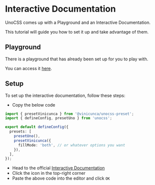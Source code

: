 # Interactive Documentation

UnoCSS comes up with a Playground and an Interactive Documentation.

This tutorial will guide you how to set it up and take advantage of them.

## Playground

There is a playground that has already been set up for you to play with.

You can access it [here](https://unocss.dev/play/?version=0.62.1&html=DwEwlgbgBAxgNgQwM5ILwCIAWBaJMBOApoQHZQDm%2BYIUADojIdmAC6EC2S2jJb%2B6APgBQUKKEixEKDAhJh2CNszJI41JmBLYWAe1rYAZgFc4cKAYQgNWgAxRZ8xUxBH8isDq0BGG7-tyFJStEAE9sAFY-NgAPFmwADmi4QRFRKABlNXAScnN8HXYoFkxCIr1U4AB6cAhhKprhIA&config=JYWwDg9gTgLgBAbzmKBTAzqmA1YA7YAYwFc9CBDOAXzgDMoIQ4ByAAQDd8jSKB6UiIXToAtCgxYRnAiTLlmAbgBQoSLERwAJqlr5UAYQh5dAcwA0yNJhgBVPBGp0GTZgKHpFSpagAea%2BNq05MQANgE6eobGwCYAFAhKcJYSMOgAXHAA2olJydZ2ELEAlGY5SeLWuDI85PFlubohIQCyENoZzABGEDAAFswWvLxw0HAA7r3kMKjsqFAjYDDARuhwAJ4QxOPkeDD1VCU5ALqlBwpAA&css=PQKgBA6gTglgLgUzAYwK4Gc4HsC2YDCAyoWABYJQIA0YAhgHYAmYcUD6AZllDhWOqgAOg7nAB0YAGLcwCAB60cggDYIAXGBDAAUKDBi0mXGADe2sGC704AWgDuCGAHNScDQFYADJ4Dc5sAACtMLKAJ5gggCMLPK2ABR2pPBIcsoAlH4WAEa0yADWTlBYqEw2yFjK3Bpw5LxxAOTllVDoYpSMYgAs3vUZ2gC%2BmsBAA&options=N4IgLgTghgdgzgMwPYQLYAkyoDYgFwJTZwCmAvkA).

## Setup

To set up the interactive documentation, follow these steps:

- Copy the below code

```ts
import { presetVinicunca } from '@vinicunca/unocss-preset';
import { defineConfig, presetUno } from 'unocss';

export default defineConfig({
  presets: [
    presetUno(),
    presetVinicunca({
      fillMode: 'both', // or whatever options you want
    }),
  ],
});
```

- Head to the official [Interactive Documentation](https://unocss.dev/interactive/)
- Click the <span class="inline-block align-top i-carbon-settings" /> icon in the top-right corner
- Paste the above code into the editor and click `OK`
